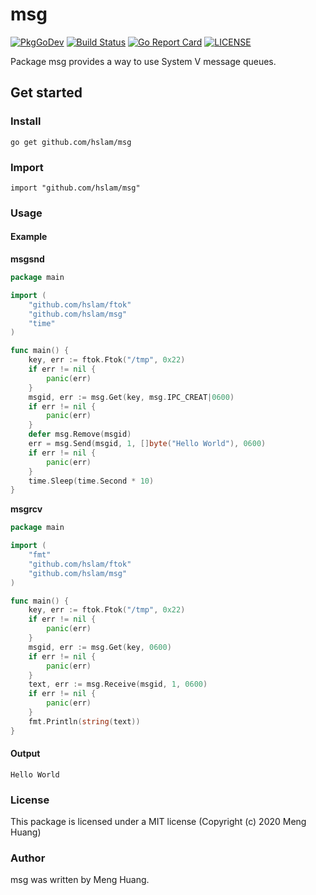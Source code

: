 # msg
[![PkgGoDev](https://pkg.go.dev/badge/github.com/hslam/msg)](https://pkg.go.dev/github.com/hslam/msg)
[![Build Status](https://travis-ci.org/hslam/msg.svg?branch=master)](https://travis-ci.org/hslam/msg)
[![Go Report Card](https://goreportcard.com/badge/github.com/hslam/msg)](https://goreportcard.com/report/github.com/hslam/msg)
[![LICENSE](https://img.shields.io/github/license/hslam/msg.svg?style=flat-square)](https://github.com/hslam/msg/blob/master/LICENSE)

Package msg provides a way to use System V message queues.

## Get started

### Install
```
go get github.com/hslam/msg
```
### Import
```
import "github.com/hslam/msg"
```
### Usage
#### Example
**msgsnd**
```go
package main

import (
	"github.com/hslam/ftok"
	"github.com/hslam/msg"
	"time"
)

func main() {
	key, err := ftok.Ftok("/tmp", 0x22)
	if err != nil {
		panic(err)
	}
	msgid, err := msg.Get(key, msg.IPC_CREAT|0600)
	if err != nil {
		panic(err)
	}
	defer msg.Remove(msgid)
	err = msg.Send(msgid, 1, []byte("Hello World"), 0600)
	if err != nil {
		panic(err)
	}
	time.Sleep(time.Second * 10)
}
```
**msgrcv**
```go
package main

import (
	"fmt"
	"github.com/hslam/ftok"
	"github.com/hslam/msg"
)

func main() {
	key, err := ftok.Ftok("/tmp", 0x22)
	if err != nil {
		panic(err)
	}
	msgid, err := msg.Get(key, 0600)
	if err != nil {
		panic(err)
	}
	text, err := msg.Receive(msgid, 1, 0600)
	if err != nil {
		panic(err)
	}
	fmt.Println(string(text))
}
```

#### Output
```
Hello World
```

### License
This package is licensed under a MIT license (Copyright (c) 2020 Meng Huang)


### Author
msg was written by Meng Huang.



